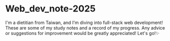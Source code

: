 # Web_dev_note-2025
I'm a dietitian from Taiwan, and I'm diving into full-stack web development! These are some of my study notes and a record of my progress.
Any advice or suggestions for improvement would be greatly appreciated!
Let's go!✨
